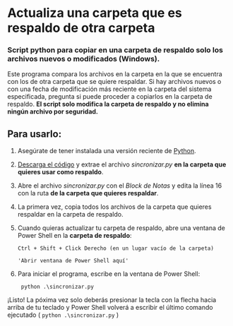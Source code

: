 # Actualiza una carpeta que es respaldo de otra carpeta

### Script python para copiar en una carpeta de respaldo solo los archivos nuevos o modificados (Windows).

Este programa compara los archivos en la carpeta en la que se encuentra con los de otra carpeta que se quiere
respaldar. Si hay archivos nuevos o con una fecha de modificación más reciente en la carpeta
del sistema especificada, pregunta si puede proceder a copiarlos en la carpeta de respaldo.
**El script solo modifica la carpeta de respaldo y no elimina ningún archivo por seguridad.**

## Para usarlo:
  1. Asegúrate de tener instalada una versión reciente de [Python](https://www.python.org/).
  2. [Descarga el código](https://github.com/oliver-almaraz/SincronizarRespaldo/archive/master.zip)
    y extrae el archivo *sincronizar.py* **en la carpeta que quieres usar como respaldo**.
  3. Abre el archivo *sincronizar.py* con el *Block de Notas* y edita la línea 16 con la ruta
    **de la carpeta que quieres respaldar**.
  4. La primera vez, copia todos los archivos de la carpeta que quieres respaldar en la carpeta de respaldo.
  5. Cuando quieras actualizar tu carpeta de respaldo, abre una ventana de Power Shell en la **carpeta de respaldo**:
  
      `Ctrl + Shift + Click Derecho (en un lugar vacío de la carpeta)`
      
      `'Abrir ventana de Power Shell aquí'`
      
  6. Para iniciar el programa, escribe en la ventana de Power Shell:
      ```shell
       python .\sincronizar.py
      ```
   ¡Listo! La póxima vez solo deberás presionar la tecla con la flecha hacia arriba de tu teclado y Power Shell
   volverá a escribir el último comando ejecutado ( `python .\sincronizar.py` )
